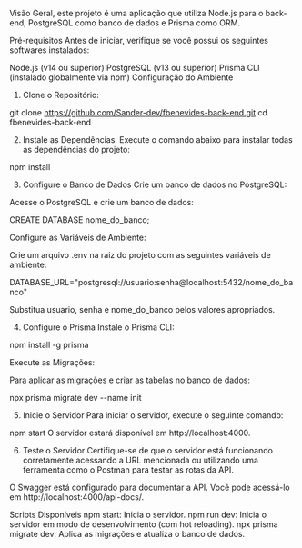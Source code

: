 Visão Geral, este projeto é uma aplicação que utiliza Node.js para o back-end, PostgreSQL como banco de dados e Prisma como ORM.

Pré-requisitos
Antes de iniciar, verifique se você possui os seguintes softwares instalados:

Node.js (v14 ou superior)
PostgreSQL (v13 ou superior)
Prisma CLI (instalado globalmente via npm)
Configuração do Ambiente
1. Clone o Repositório: 

git clone https://github.com/Sander-dev/fbenevides-back-end.git
   cd fbenevides-back-end

2. Instale as Dependências.
Execute o comando abaixo para instalar todas as dependências do projeto:
   
npm install

3. Configure o Banco de Dados
Crie um banco de dados no PostgreSQL:

Acesse o PostgreSQL e crie um banco de dados:

CREATE DATABASE nome_do_banco;

Configure as Variáveis de Ambiente:

Crie um arquivo .env na raiz do projeto com as seguintes variáveis de ambiente:

DATABASE_URL="postgresql://usuario:senha@localhost:5432/nome_do_banco"

Substitua usuario, senha e nome_do_banco pelos valores apropriados.

4. Configure o Prisma
Instale o Prisma CLI:

npm install -g prisma

Execute as Migrações:

Para aplicar as migrações e criar as tabelas no banco de dados:

npx prisma migrate dev --name init

5. Inicie o Servidor
Para iniciar o servidor, execute o seguinte comando:

npm start
O servidor estará disponível em http://localhost:4000.

6. Teste o Servidor
Certifique-se de que o servidor está funcionando corretamente acessando a URL mencionada ou utilizando uma ferramenta como o Postman para testar as rotas da API.

O Swagger está configurado para documentar a API. Você pode acessá-lo em http://localhost:4000/api-docs/.


Scripts Disponíveis
npm start: Inicia o servidor.
npm run dev: Inicia o servidor em modo de desenvolvimento (com hot reloading).
npx prisma migrate dev: Aplica as migrações e atualiza o banco de dados.
